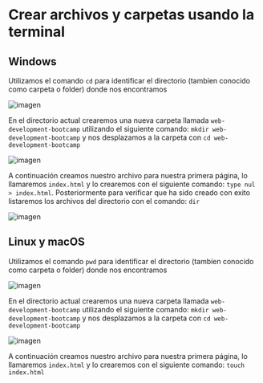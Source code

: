 # Crear archivos y carpetas usando la terminal

## Windows

Utilizamos el comando `cd` para identificar el directorio (tambíen conocido como carpeta o folder) donde nos encontramos

![imagen](https://user-images.githubusercontent.com/5317347/177886643-c3a478d5-5bc0-48bf-8c06-058c75521047.png)

En el directorio actual crearemos una nueva carpeta llamada `web-development-bootcamp` utilizando el siguiente comando: `mkdir web-development-bootcamp` y nos desplazamos a la carpeta con `cd web-development-bootcamp`

![imagen](https://user-images.githubusercontent.com/5317347/177886788-57f83303-8024-4c42-9f7d-f74cdce1eca5.png)

A continuación creamos nuestro archivo para nuestra primera página, lo llamaremos `index.html` y lo crearemos con el siguiente comando: `type nul > index.html`. Posteriormente para verificar que ha sido creado con exito listaremos los archivos del directorio con el comando: `dir`

![imagen](https://user-images.githubusercontent.com/5317347/177887173-64728c2b-2cd2-4436-9781-092957e798c3.png)


## Linux y macOS

Utilizamos el comando `pwd` para identificar el directorio (tambíen conocido como carpeta o folder) donde nos encontramos

![imagen](https://user-images.githubusercontent.com/5317347/177456419-60d67708-b95d-4484-ba1a-af95084db3f8.png)

En el directorio actual crearemos una nueva carpeta llamada `web-development-bootcamp` utilizando el siguiente comando: `mkdir web-development-bootcamp` y nos desplazamos a la carpeta con `cd web-development-bootcamp`

![imagen](https://user-images.githubusercontent.com/5317347/177457160-8e8f7e79-6898-4372-a8ea-26bc2c4e39af.png)

A continuación creamos nuestro archivo para nuestra primera página, lo llamaremos `index.html` y lo crearemos con el siguiente comando: `touch index.html`


